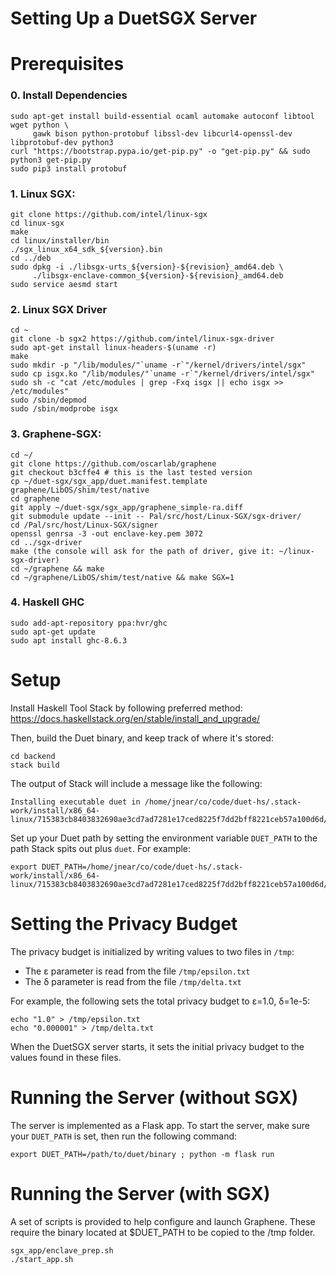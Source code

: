 # Setting Up a DuetSGX Server

# Prerequisites

### 0. Install Dependencies
```shell
sudo apt-get install build-essential ocaml automake autoconf libtool wget python \
     gawk bison python-protobuf libssl-dev libcurl4-openssl-dev libprotobuf-dev python3
curl "https://bootstrap.pypa.io/get-pip.py" -o "get-pip.py" && sudo python3 get-pip.py
sudo pip3 install protobuf
```
### 1. Linux SGX:
``` shell
git clone https://github.com/intel/linux-sgx
cd linux-sgx
make
cd linux/installer/bin
./sgx_linux_x64_sdk_${version}.bin
cd ../deb
sudo dpkg -i ./libsgx-urts_${version}-${revision}_amd64.deb \
     ./libsgx-enclave-common_${version}-${revision}_amd64.deb
sudo service aesmd start
```

### 2. Linux SGX Driver
``` shell
cd ~
git clone -b sgx2 https://github.com/intel/linux-sgx-driver
sudo apt-get install linux-headers-$(uname -r)
make
sudo mkdir -p "/lib/modules/"`uname -r`"/kernel/drivers/intel/sgx"
sudo cp isgx.ko "/lib/modules/"`uname -r`"/kernel/drivers/intel/sgx"
sudo sh -c "cat /etc/modules | grep -Fxq isgx || echo isgx >> /etc/modules"
sudo /sbin/depmod
sudo /sbin/modprobe isgx
```

### 3. Graphene-SGX:
``` shell
cd ~/
git clone https://github.com/oscarlab/graphene
git checkout b3cffe4 # this is the last tested version
cp ~/duet-sgx/sgx_app/duet.manifest.template graphene/LibOS/shim/test/native
cd graphene
git apply ~/duet-sgx/sgx_app/graphene_simple-ra.diff
git submodule update --init -- Pal/src/host/Linux-SGX/sgx-driver/
cd /Pal/src/host/Linux-SGX/signer
openssl genrsa -3 -out enclave-key.pem 3072
cd ../sgx-driver
make (the console will ask for the path of driver, give it: ~/linux-sgx-driver)
cd ~/graphene && make
cd ~/graphene/LibOS/shim/test/native && make SGX=1
```

### 4. Haskell GHC
``` shell
sudo add-apt-repository ppa:hvr/ghc
sudo apt-get update
sudo apt install ghc-8.6.3
```

# Setup

Install Haskell Tool Stack by following preferred method:
https://docs.haskellstack.org/en/stable/install_and_upgrade/

Then, build the Duet binary, and keep track of where it's stored:

``` shell
cd backend
stack build
```

The output of Stack will include a message like the following:


``` shell
Installing executable duet in /home/jnear/co/code/duet-hs/.stack-work/install/x86_64-linux/715383cb8403832690ae3cd7ad7281e17ced8225f7dd2bff8221ceb57a100d6d/8.6.3/bin
```

Set up your Duet path by setting the environment variable `DUET_PATH`
to the path Stack spits out plus `duet`. For example:

``` shell
export DUET_PATH=/home/jnear/co/code/duet-hs/.stack-work/install/x86_64-linux/715383cb8403832690ae3cd7ad7281e17ced8225f7dd2bff8221ceb57a100d6d/8.6.3/bin/duet
```

# Setting the Privacy Budget

The privacy budget is initialized by writing values to two files in `/tmp`:

- The ε parameter is read from the file `/tmp/epsilon.txt`
- The δ parameter is read from the file `/tmp/delta.txt`

For example, the following sets the total privacy budget to ε=1.0, δ=1e-5:

```
echo "1.0" > /tmp/epsilon.txt
echo "0.000001" > /tmp/delta.txt
```

When the DuetSGX server starts, it sets the initial privacy budget to
the values found in these files.

# Running the Server (without SGX)

The server is implemented as a Flask app. To start the server, make
sure your `DUET_PATH` is set, then run the following command:

``` shell
export DUET_PATH=/path/to/duet/binary ; python -m flask run
```

# Running the Server (with SGX)
A set of scripts is provided to help configure and launch Graphene. These require the binary located at $DUET_PATH to be copied to the /tmp folder.
``` shell
sgx_app/enclave_prep.sh
./start_app.sh
```
